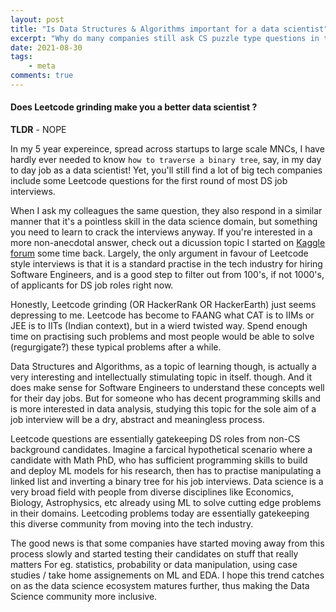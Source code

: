 ```yaml
---
layout: post
title: "Is Data Structures & Algorithms important for a data scientist"
excerpt: "Why do many companies still ask CS puzzle type questions in their coding round for DS roles"
date: 2021-08-30
tags:
    - meta
comments: true
---
```


#### Does Leetcode grinding make you a better data scientist ?

**TLDR** - NOPE

In my 5 year expereince, spread across startups to large scale MNCs, I have hardly ever needed to know `how to traverse a binary tree`, say, in my day to day job as a data scientist! Yet, you'll still find a lot of big tech companies include some Leetcode questions for the first round of most DS job interviews.

When I ask my colleagues the same question, they also respond in a similar manner that it's a pointless skill in the data science domain, but something you need to learn to crack the interviews anyway. If you're interested in a more non-anecdotal answer, check out a dicussion topic I started on [Kaggle forum](https://www.kaggle.com/questions-and-answers/225859) some time back. Largely, the only argument in favour of Leetcode style interviews is that it is a standard practise in the tech industry for hiring Software Engineers, and is a good step to filter out from 100's, if not 1000's, of applicants for DS job roles right now.


Honestly, Leetcode grinding (OR HackerRank OR HackerEarth) just seems depressing to me. Leetcode has become to FAANG what CAT is to IIMs or JEE is to IITs (Indian context), but in a wierd twisted way. Spend enough time on practising such problems and most people would be able to solve (regurgigate?) these typical problems after a while. 

Data Structures and Algorithms, as a topic of learning though, is actually a very interesting and intellectually stimulating topic in itself. though. And it does make sense for Software Engineers to understand these concepts well for their day jobs. But for someone who has decent programming skills and is more interested in data analysis, studying this topic for the sole aim of a job interview will be a  dry, abstract and meaningless process.

Leetcode questions are essentially gatekeeping DS roles from non-CS background candidates. Imagine a farcical hypothetical scenario where a candidate with Math PhD, who has sufficient programming skills to build and deploy ML models for his research, then has to practise manipulating a linked list and inverting a binary tree for his job interviews. Data science is a very broad field with people from diverse disciplines like Economics, Biology, Astrophysics, etc already using ML to solve cutting edge problems in their domains. Leetcoding problems today are essentially gatekeeping this diverse community from moving into the tech industry.

The good news is that some companies have started moving away from this process slowly and started testing their candidates on stuff that really matters For eg. statistics, probability or data manipulation,  using case studies / take home assignements on ML and EDA. I hope this trend catches on as the data science ecosystem matures further, thus making the Data Science community more inclusive.



